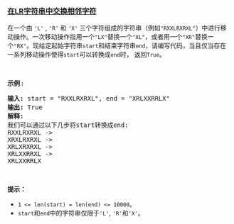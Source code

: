 ### [在LR字符串中交换相邻字符](https://leetcode-cn.com/problems/swap-adjacent-in-lr-string)

<p>在一个由 <code>&#39;L&#39;</code> , <code>&#39;R&#39;</code> 和 <code>&#39;X&#39;</code> 三个字符组成的字符串（例如<code>&quot;RXXLRXRXL&quot;</code>）中进行移动操作。一次移动操作指用一个<code>&quot;LX&quot;</code>替换一个<code>&quot;XL&quot;</code>，或者用一个<code>&quot;XR&quot;</code>替换一个<code>&quot;RX&quot;</code>。现给定起始字符串<code>start</code>和结束字符串<code>end</code>，请编写代码，当且仅当存在一系列移动操作使得<code>start</code>可以转换成<code>end</code>时， 返回<code>True</code>。</p>

<p>&nbsp;</p>

<p><strong>示例 :</strong></p>

<pre><strong>输入:</strong> start = &quot;RXXLRXRXL&quot;, end = &quot;XRLXXRRLX&quot;
<strong>输出:</strong> True
<strong>解释:</strong>
我们可以通过以下几步将start转换成end:
RXXLRXRXL -&gt;
XRXLRXRXL -&gt;
XRLXRXRXL -&gt;
XRLXXRRXL -&gt;
XRLXXRRLX
</pre>

<p>&nbsp;</p>

<p><strong>提示：</strong></p>

<ul>
	<li><code>1 &lt;= len(start) = len(end) &lt;= 10000</code>。</li>
	<li><code>start</code>和<code>end</code>中的字符串仅限于<code>&#39;L&#39;</code>, <code>&#39;R&#39;</code>和<code>&#39;X&#39;</code>。</li>
</ul>
